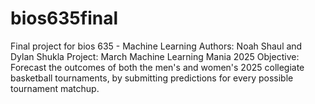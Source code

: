 # bios635final
Final project for bios 635 - Machine Learning
Authors: Noah Shaul and Dylan Shukla
Project: March Machine Learning Mania 2025
Objective: Forecast the outcomes of both the men's and women's 2025 collegiate basketball tournaments, by submitting predictions for every possible tournament matchup.
